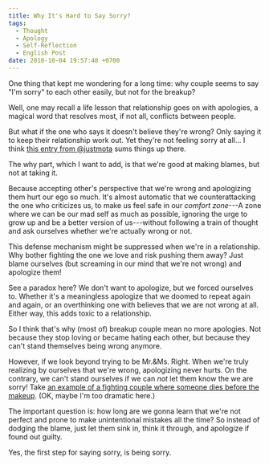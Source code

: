 ```yaml
---
title: Why It's Hard to Say Sorry?
tags:
  - Thought
  - Apology
  - Self-Reflection
  - English Post
date: 2018-10-04 19:57:48 +0700
---
```


One thing that kept me wondering for a long time: why couple seems to say "I'm sorry" to each other easily, but not for the breakup?

Well, one may recall a life lesson that relationship goes on with apologies, a magical word that resolves most, if not all, conflicts between people.

But what if the one who says it doesn't believe they're wrong? Only saying it to keep their relationship work out. Yet they're not feeling sorry at all... I think [this entry from @justmota][@justmota dont apologise] sums things up there.

The why part, which I want to add, is that we're good at making blames, but not at taking it.

Because accepting other's perspective that we're wrong and apologizing them hurt our ego so much. It's almost automatic that we counterattacking the one who criticizes us, to make us feel safe in our *comfort zone*---A zone where we can be our mad self as much as possible, ignoring the urge to grow up and be a better version of us---without following a train of thought and ask ourselves whether we're actually wrong or not.

This defense mechanism might be suppressed when we're in a relationship. Why bother fighting the one we love and risk pushing them away? Just blame ourselves (but screaming in our mind that we're not wrong) and apologize them!

See a paradox here? We don't want to apologize, but we forced ourselves to. Whether it's a meaningless apologize that we doomed to repeat again and again, or an overthinking one with believes that we are not wrong at all. Either way, this adds toxic to a relationship.

So I think that's why (most of) breakup couple mean no more apologies. Not because they stop loving or became hating each other, but because they can't stand themselves being wrong anymore.

However, if we look beyond trying to be Mr.&Ms. Right. When we're truly realizing by ourselves that we're wrong, apologizing never hurts. On the contrary, we can't stand ourselves if we can *not* let them know the we are sorry! Take [an example of a fighting couple where someone dies before the makeup][room39 if only]. (OK, maybe I'm too dramatic here.)

The important question is: how long are we gonna learn that we're not perfect and prone to make unintentional mistakes all the time? So instead of dodging the blame, just let them sink in, think it through, and apologize if found out guilty.

Yes, the first step for saying sorry, is being sorry.


[@justmota dont apologise]: //medium.com/@justmota/don-t-apologise-if-you-think-you-re-right-17ad4aea5c4f
[room39 if only]: //youtu.be/vuO7HNE_-qg
